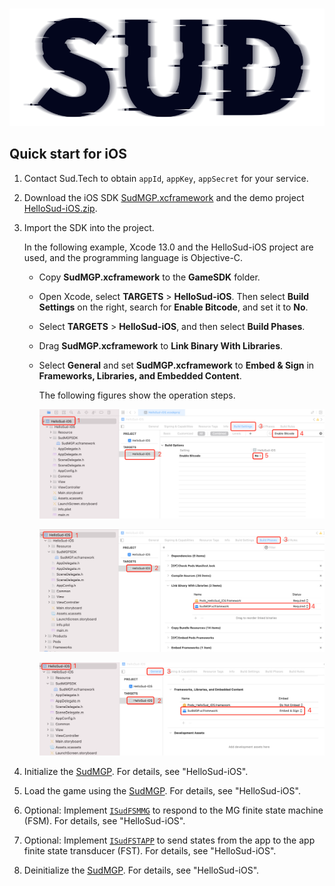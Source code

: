 #

![SUD](../Resource/logo.png)

## Quick start for iOS

1. Contact Sud.Tech to obtain `appId`, `appKey`, `appSecret` for your service.

2. Download the iOS SDK [SudMGP.xcframework](https://github.com/SudTechnology/sud-mgp-ios/releases) and the demo project [HelloSud-iOS.zip](https://github.com/SudTechnology/hello-sud-ios/releases).

3. Import the SDK into the project.

    In the following example, Xcode 13.0 and the HelloSud-iOS project are used, and the programming language is Objective-C.

    - Copy **SudMGP.xcframework** to the **GameSDK** folder.

    - Open Xcode, select **TARGETS** > **HelloSud-iOS**. Then select **Build Settings** on the right, search for **Enable Bitcode**, and set it to **No**.

    - Select **TARGETS** > **HelloSud-iOS**, and then select **Build Phases**.

    - Drag **SudMGP.xcframework** to **Link Binary With Libraries**.

    - Select **General** and set **SudMGP.xcframework** to **Embed & Sign** in **Frameworks, Libraries, and Embedded Content**.

        The following figures show the operation steps.

        ![SUD](../Resource/Client/bitcode.png)

        ![SUD](../Resource/Client/target.png)

        ![SUD](../Resource/Client/emed.png)

4. Initialize the [SudMGP](./API/SudMGP.md). For details, see "HelloSud-iOS".

5. Load the game using the [SudMGP](API/SudMGP.md). For details, see "HelloSud-iOS".

6. Optional: Implement [`ISudFSMMG`](API/ISudFSMMG.md) to respond to the MG finite state machine (FSM). For details, see "HelloSud-iOS".

7. Optional: Implement [`ISudFSTAPP`](API/ISudFSTAPP.md) to send states from the app to the app finite state transducer (FST). For details, see "HelloSud-iOS".

8. Deinitialize the [SudMGP](API/SudMGP.md). For details, see "HelloSud-iOS".
